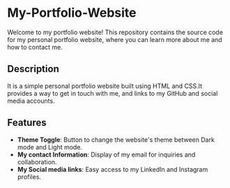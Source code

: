 # My-Portfolio-Website
Welcome to my portfolio website! This repository contains the source code for my personal portfolio website, where you can learn more about me and how to contact me.


## Description
It is a simple personal portfolio website built using HTML and CSS.It provides a way to get in touch with me, and links to my GitHub and social media accounts. 



## Features
- **Theme Toggle**: Button to change the website's theme between Dark mode and Light mode.
- **My contact Information**: Display of my email for inquiries and collaboration.
- **My Social media links**: Easy access to my LinkedIn and Instagram profiles.
